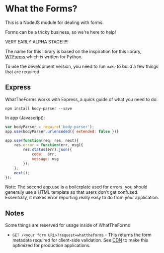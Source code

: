 # What the Forms?

This is a NodeJS module for dealing with forms.

Forms can be a tricky business, so we're here to help!

VERY EARLY ALPHA STAGE!!!!!

The name for this library is based on the inspiration for this library, [WTForms](http://wtforms.readthedocs.org/en/latest/)
which is written for Python.

To use the development version, you need to run `make` to build a few things that are required

## Express

WhatTheForms works with Express, a quick guide of what you need to do:

	npm install body-parser --save

In app (Javascript):
	
```javascript
var bodyParser = require('body-parser');
app.use(bodyParser.urlencoded({ extended: false }))

app.use(function(req, res, next){
    res.error = function(err, msg){
        res.status(err).json({
            code:  err,
            message: msg
        });
    };
    next();
});
```

Note: The second app.use is a boilerplate used for errors, you should generally
use a HTML template so that users don't get confused. Essentially, it makes error
reporting really easy to do from your application.

## Notes

Some things are reserved for usage inside of WhatTheForms

* `GET /<your form URL>?request=whattheforms` - This returns the form metadata required for client-side validation.
  See [CDN](docs/CDN.md) to make this optimized for production applications.